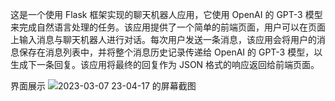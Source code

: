 这是一个使用 Flask 框架实现的聊天机器人应用，它使用 OpenAI 的 GPT-3 模型来完成自然语言处理的任务。该应用提供了一个简单的前端页面，用户可以在页面上输入消息与聊天机器人进行对话。每次用户发送一条消息，该应用会将用户的消息保存在消息列表中，并将整个消息历史记录传递给 OpenAI 的 GPT-3 模型，以生成下一条回复。该应用将最终的回复作为 JSON 格式的响应返回给前端页面。

界面展示
![2023-03-07 23-04-17 的屏幕截图](https://user-images.githubusercontent.com/67944280/223658555-5a79b345-20d8-46bf-9175-fec27c943e8d.png)
